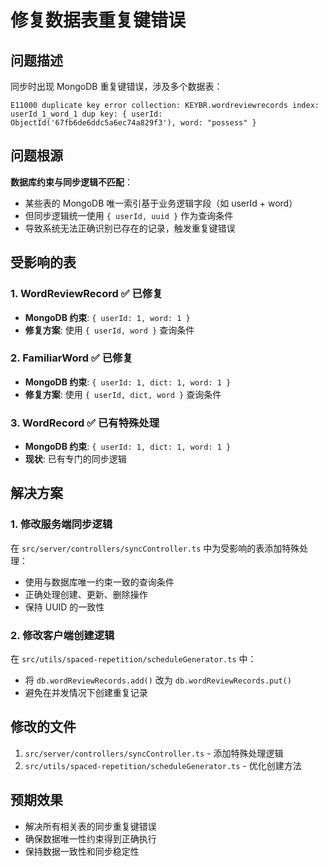 # 修复数据表重复键错误

## 问题描述

同步时出现 MongoDB 重复键错误，涉及多个数据表：
```
E11000 duplicate key error collection: KEYBR.wordreviewrecords index: userId_1_word_1 dup key: { userId: ObjectId('67fb6de6ddc5a6ec74a829f3'), word: "possess" }
```

## 问题根源

**数据库约束与同步逻辑不匹配**：
- 某些表的 MongoDB 唯一索引基于业务逻辑字段（如 userId + word）
- 但同步逻辑统一使用 `{ userId, uuid }` 作为查询条件
- 导致系统无法正确识别已存在的记录，触发重复键错误

## 受影响的表

### 1. WordReviewRecord ✅ 已修复
- **MongoDB 约束**: `{ userId: 1, word: 1 }`
- **修复方案**: 使用 `{ userId, word }` 查询条件

### 2. FamiliarWord ✅ 已修复
- **MongoDB 约束**: `{ userId: 1, dict: 1, word: 1 }`
- **修复方案**: 使用 `{ userId, dict, word }` 查询条件

### 3. WordRecord ✅ 已有特殊处理
- **MongoDB 约束**: `{ userId: 1, dict: 1, word: 1 }`
- **现状**: 已有专门的同步逻辑

## 解决方案

### 1. 修改服务端同步逻辑

在 `src/server/controllers/syncController.ts` 中为受影响的表添加特殊处理：
- 使用与数据库唯一约束一致的查询条件
- 正确处理创建、更新、删除操作
- 保持 UUID 的一致性

### 2. 修改客户端创建逻辑

在 `src/utils/spaced-repetition/scheduleGenerator.ts` 中：
- 将 `db.wordReviewRecords.add()` 改为 `db.wordReviewRecords.put()`
- 避免在并发情况下创建重复记录

## 修改的文件

1. `src/server/controllers/syncController.ts` - 添加特殊处理逻辑
2. `src/utils/spaced-repetition/scheduleGenerator.ts` - 优化创建方法

## 预期效果

- 解决所有相关表的同步重复键错误
- 确保数据唯一性约束得到正确执行
- 保持数据一致性和同步稳定性

